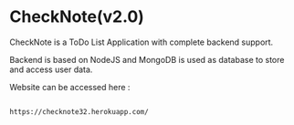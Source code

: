 # CheckNote(v2.0)

CheckNote is a ToDo List Application with complete backend support. 

Backend is based on NodeJS and MongoDB is used as database to store and access user data.

Website can be accessed here :

                                            https://checknote32.herokuapp.com/
              
